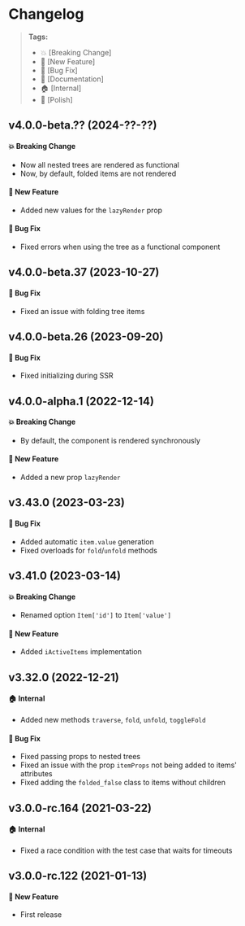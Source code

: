 Changelog
=========

> **Tags:**
> - :boom:       [Breaking Change]
> - :rocket:     [New Feature]
> - :bug:        [Bug Fix]
> - :memo:       [Documentation]
> - :house:      [Internal]
> - :nail_care:  [Polish]

## v4.0.0-beta.?? (2024-??-??)

#### :boom: Breaking Change

* Now all nested trees are rendered as functional
* Now, by default, folded items are not rendered

#### :rocket: New Feature

* Added new values for the `lazyRender` prop

#### :bug: Bug Fix

* Fixed errors when using the tree as a functional component

## v4.0.0-beta.37 (2023-10-27)

#### :bug: Bug Fix

* Fixed an issue with folding tree items

## v4.0.0-beta.26 (2023-09-20)

#### :bug: Bug Fix

* Fixed initializing during SSR

## v4.0.0-alpha.1 (2022-12-14)

#### :boom: Breaking Change

* By default, the component is rendered synchronously

#### :rocket: New Feature

* Added a new prop `lazyRender`

## v3.43.0 (2023-03-23)

#### :bug: Bug Fix

* Added automatic `item.value` generation
* Fixed overloads for `fold`/`unfold` methods

## v3.41.0 (2023-03-14)

#### :boom: Breaking Change

* Renamed option `Item['id']` to `Item['value']`

#### :rocket: New Feature

* Added `iActiveItems` implementation

## v3.32.0 (2022-12-21)

#### :house: Internal

* Added new methods `traverse`, `fold`, `unfold`, `toggleFold`

#### :bug: Bug Fix

* Fixed passing props to nested trees
* Fixed an issue with the prop `itemProps` not being added to items' attributes
* Fixed adding the `folded_false` class to items without children

## v3.0.0-rc.164 (2021-03-22)

#### :house: Internal

* Fixed a race condition with the test case that waits for timeouts

## v3.0.0-rc.122 (2021-01-13)

#### :rocket: New Feature

* First release
